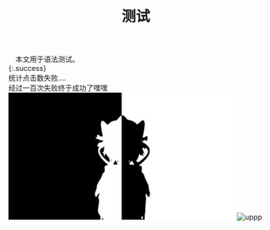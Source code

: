 ﻿---
layout: article
title: 测试
mathjax: true
key: 2018-07-04-test
---
　本文用于语法测试。   
{:.success}  
  统计点击数失败….    
  经过一百次失败终于成功了嘿嘿     
![download](https://github.com/FourthNight/FourthNight.github.io/blob/master/pics/test.jpg)
![uppp](https://ss2.bdstatic.com/70cFvnSh_Q1YnxGkpoWK1HF6hhy/it/u=1076195512,3769045466&fm=27&gp=0.jpg)

